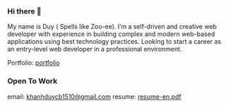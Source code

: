 ### Hi there 👋

My name is Duy ( Spells like Zoo-ee). I’m a self-driven and creative web developer with experience in building complex and
modern web-based applications using best technology practices. Looking to start a
career as an entry-level web developer in a professional environment.

Portfolio: [portfolio](https://khanhduy-portfolio.netlify.app)

### Open To Work

email: khanhduycb1510@gmail.com
resume: 
[resume-en.pdf](https://github.com/Nadirol/Nadirol/files/10195371/resume-en.pdf)
